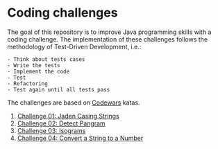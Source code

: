 # Coding challenges
The goal of this repository is to improve Java programming skills with a coding challenge. 
The implementation of these challenges follows the methodology of Test-Driven Development, i.e.:

    - Think about tests cases
    - Write the tests
    - Implement the code
    - Test
    - Refactoring
    - Test again until all tests pass

The challenges are based on [Codewars](https://www.codewars.com/) katas.

1. [Challenge 01: Jaden Casing Strings](challenge01/src)
2. [Challenge 02: Detect Pangram](challenge02/src)
3. [Challenge 03: Isograms](challenge03/src)
4. [Challenge 04: Convert a String to a Number](challenge04/src)
